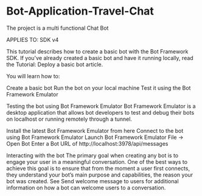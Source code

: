 # Bot-Application-Travel-Chat
The project is a multi functional Chat Bot

APPLIES TO: SDK v4

This tutorial describes how to create a basic bot with the Bot Framework SDK. If you've already created a basic bot and have it running locally, read the Tutorial: Deploy a basic bot article.

You will learn how to:

Create a basic bot
Run the bot on your local machine
Test it using the Bot Framework Emulator


Testing the bot using Bot Framework Emulator
Bot Framework Emulator is a desktop application that allows bot developers to test and debug their bots on localhost or running remotely through a tunnel.

Install the latest Bot Framework Emulator from here
Connect to the bot using Bot Framework Emulator
Launch Bot Framework Emulator
File -> Open Bot
Enter a Bot URL of http://localhost:3978/api/messages

Interacting with the bot
The primary goal when creating any bot is to engage your user in a meaningful conversation. One of the best ways to achieve this goal is to ensure that from the moment a user first connects, they understand your bot’s main purpose and capabilities, the reason your bot was created. See Send welcome message to users for additional information on how a bot can welcome users to a conversation.
